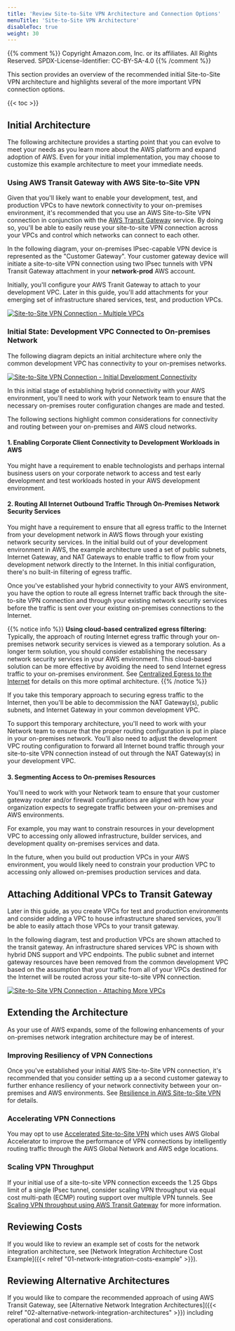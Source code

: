 ```yaml
---
title: 'Review Site-to-Site VPN Architecture and Connection Options'
menuTitle: 'Site-to-Site VPN Architecture'
disableToc: true
weight: 30
---
```


{{% comment %}}
Copyright Amazon.com, Inc. or its affiliates. All Rights Reserved.
SPDX-License-Identifier: CC-BY-SA-4.0
{{% /comment %}}

This section provides an overview of the recommended initial Site-to-Site VPN architecture and highlights several of the more important VPN connection options.  

{{< toc >}}

## Initial Architecture

The following architecture provides a starting point that you can evolve to meet your needs as you learn more about the AWS platform and expand adoption of AWS.  Even for your initial implementation, you may choose to customize this example architecture to meet your immediate needs.

### Using AWS Transit Gateway with AWS Site-to-Site VPN

Given that you'll likely want to enable your development, test, and production VPCs to have newtork connectivity to your on-premises environment, it's recommended that you use an AWS Site-to-Site VPN connection in conjunction with the [AWS Transit Gateway](https://docs.aws.amazon.com/vpc/latest/tgw/what-is-transit-gateway.html) service.  By doing so, you'll be able to easily reuse your site-to-site VPN connection across your VPCs and control which networks can connect to each other.

In the following diagram, your on-premises IPsec-capable VPN device is represented as the "Customer Gateway".  Your customer gateway device will initiate a site-to-site VPN connection using two IPsec tunnels with VPN Transit Gateway attachment in your **network-prod** AWS account.  

Initially, you'll configure your AWS Tranit Gateway to attach to your development VPC.  Later in this guide, you'll add attachments for your emerging set of infrastructure shared services, test, and production VPCs.

[![Site-to-Site VPN Connection - Multiple VPCs](/images/02-dev-fast-follow/01-hybrid-networking/site-to-site-vpn-high-level-generic.png?height=500px)](/images/02-dev-fast-follow/01-hybrid-networking/site-to-site-vpn-high-level-generic.png)

### Initial State: Development VPC Connected to On-premises Network

The following diagram depicts an initial architecture where only the common development VPC has connectivity to your on-premises networks.

[![Site-to-Site VPN Connection - Initial Development Connectivity](/images/02-dev-fast-follow/01-hybrid-networking/site-to-site-vpn-site-to-site-vpn-dev.png)](/images/02-dev-fast-follow/01-hybrid-networking/site-to-site-vpn-site-to-site-vpn-dev.png)

In this initial stage of establishing hybrid connectivity with your AWS environment, you'll need to work with your Network team to ensure that the necessary on-premises router configuration changes are made and tested.  

The following sections highlight common considerations for connectivity and routing between your on-premises and AWS cloud networks.

#### 1. Enabling Corporate Client Connectivity to Development Workloads in AWS

You might have a requirement to enable technologists and perhaps internal business users on your corporate network to access and test early development and test workloads hosted in your AWS development environment.

#### 2. Routing All Internet Outbound Traffic Through On-Premises Network Security Services

You might have a requirement to ensure that all egress traffic to the Internet from your development network in AWS flows through your existing network security services. In the initial build out of your development environment in AWS, the example architecture used a set of public subnets, Internet Gateway, and NAT Gateways to enable traffic to flow from your development network directly to the Internet. In this initial configuration, there's no built-in filtering of egress traffic.

Once you've established your hybrid connectivity to your AWS environment, you have the option to route all egress Internet traffic back through the site-to-site VPN connection and through your existing network security services before the traffic is sent over your existing on-premises connections to the Internet.

{{% notice info %}}
**Using cloud-based centralized egress filtering:** Typically, the approach of routing Internet egress traffic through your on-premises network security services is viewed as a temporary solution. As a longer term solution, you should consider establishing the necessary network security services in your AWS environment. This cloud-based solution can be more effective by avoiding the need to send Internet egress traffic to your on-premises environment.  See [Centralized Egress to the Internet](https://docs.aws.amazon.com/whitepapers/latest/building-scalable-secure-multi-vpc-network-infrastructure/centralized-egress-to-internet.html) for details on this more optimal architecture.
{{% /notice %}}

If you take this temporary approach to securing egress traffic to the Internet, then you'll be able to decommission the NAT Gateway(s), public subnets, and Internet Gateway in your common development VPC.  

To support this temporary architecture, you'll need to work with your Network team to ensure that the proper routing configuration is put in place in your on-premises network. You'll also need to adjust the development VPC routing configuration to forward all Internet bound traffic through your site-to-site VPN connection instead of out through the NAT Gateway(s) in your development VPC.

#### 3. Segmenting Access to On-premises Resources

You'll need to work with your Network team to ensure that your customer gateway router and/or firewall configurations are aligned with how your organization expects to segregate traffic between your on-premises and AWS environments.

For example, you may want to constrain resources in your development VPC to accessing only allowed infrastructure, builder services, and development quality on-premises services and data.  

In the future, when you build out production VPCs in your AWS environment, you would likely need to constrain your production VPC to accessing only allowed on-premises production services and data. 

## Attaching Additional VPCs to Transit Gateway

Later in this guide, as you create VPCs for test and production environments and consider adding a VPC to house infrastructure shared services, you'll be able to easily attach those VPCs to your transit gateway.

In the following diagram, test and production VPCs are shown attached to the transit gateway.  An infrastructure shared services VPC is shown with hybrid DNS support and VPC endpoints.  The public subnet and internet gateway resources have been removed from the common development VPC based on the assumption that your traffic from all of your VPCs destined for the Internet will be routed across your site-to-site VPN connection.

[![Site-to-Site VPN Connection - Attaching More VPCs](/images/02-dev-fast-follow/01-hybrid-networking/site-to-site-vpn-site-to-site-vpn-full.png)](/images/02-dev-fast-follow/01-hybrid-networking/site-to-site-vpn-site-to-site-vpn-full.png)

## Extending the Architecture

As your use of AWS expands, some of the following enhancements of your on-premises network integration architecture may be of interest.

### Improving Resiliency of VPN Connections

Once you've established your initial AWS Site-to-Site VPN connection, it's recommended that you consider setting up a a second customer gateway to further enhance resiliency of your network connectivity between your on-premises and AWS environments. See [Resilience in AWS Site-to-Site VPN](https://docs.aws.amazon.com/vpn/latest/s2svpn/disaster-recovery-resiliency.html) for details.

### Accelerating VPN Connections

You may opt to use [Accelerated Site-to-Site VPN](https://docs.aws.amazon.com/vpn/latest/s2svpn/accelerated-vpn.html) which uses AWS Global Accelerator to improve the performance of VPN connections by intelligently routing traffic through the AWS Global Network and AWS edge locations. 

### Scaling VPN Throughput

If your initial use of a site-to-site VPN connection exceeds the 1.25 Gbps limit of a single IPsec tunnel, consider scaling VPN throughput via equal cost multi-path (ECMP) routing support over multiple VPN tunnels. See [Scaling VPN throughput using AWS Transit Gateway](https://aws.amazon.com/blogs/networking-and-content-delivery/scaling-vpn-throughput-using-aws-transit-gateway/) for more information.

## Reviewing Costs

If you would like to review an example set of costs for the network integration architecture, see [Network Integration Architecture Cost Example]({{< relref "01-network-integration-costs-example" >}}).

## Reviewing Alternative Architectures

If you would like to compare the recommended approach of using AWS Transit Gateway, see [Alternative Network Integration Architectures]({{< relref "02-alternative-network-integration-architectures" >}}) including operational and cost considerations.